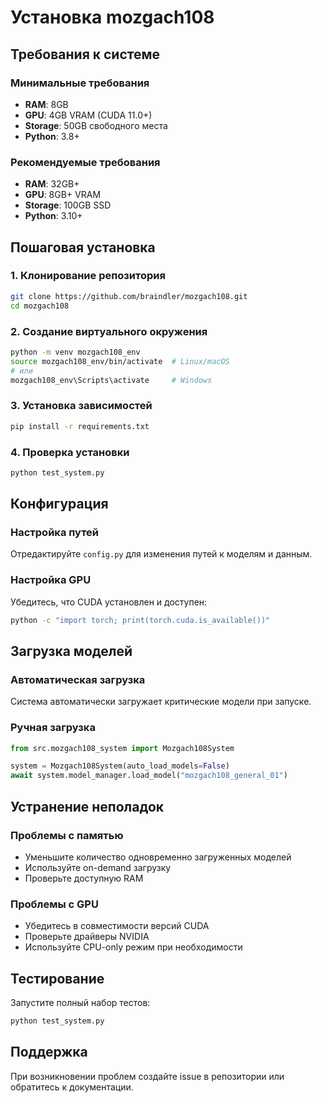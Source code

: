 # Установка mozgach108

## Требования к системе

### Минимальные требования
- **RAM**: 8GB
- **GPU**: 4GB VRAM (CUDA 11.0+)
- **Storage**: 50GB свободного места
- **Python**: 3.8+

### Рекомендуемые требования  
- **RAM**: 32GB+
- **GPU**: 8GB+ VRAM
- **Storage**: 100GB SSD
- **Python**: 3.10+

## Пошаговая установка

### 1. Клонирование репозитория
```bash
git clone https://github.com/braindler/mozgach108.git
cd mozgach108
```

### 2. Создание виртуального окружения
```bash
python -m venv mozgach108_env
source mozgach108_env/bin/activate  # Linux/macOS
# или
mozgach108_env\Scripts\activate     # Windows
```

### 3. Установка зависимостей
```bash
pip install -r requirements.txt
```

### 4. Проверка установки
```bash
python test_system.py
```

## Конфигурация

### Настройка путей
Отредактируйте `config.py` для изменения путей к моделям и данным.

### Настройка GPU
Убедитесь, что CUDA установлен и доступен:
```bash
python -c "import torch; print(torch.cuda.is_available())"
```

## Загрузка моделей

### Автоматическая загрузка
Система автоматически загружает критические модели при запуске.

### Ручная загрузка
```python
from src.mozgach108_system import Mozgach108System

system = Mozgach108System(auto_load_models=False)
await system.model_manager.load_model("mozgach108_general_01")
```

## Устранение неполадок

### Проблемы с памятью
- Уменьшите количество одновременно загруженных моделей
- Используйте on-demand загрузку
- Проверьте доступную RAM

### Проблемы с GPU
- Убедитесь в совместимости версий CUDA
- Проверьте драйверы NVIDIA
- Используйте CPU-only режим при необходимости

## Тестирование

Запустите полный набор тестов:
```bash
python test_system.py
```

## Поддержка

При возникновении проблем создайте issue в репозитории или обратитесь к документации.
